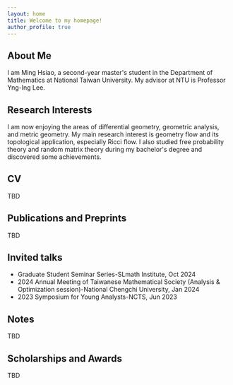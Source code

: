 ```yaml
---
layout: home
title: Welcome to my homepage!
author_profile: true
---
```

## About Me
I am Ming Hsiao, a second-year master's student in the Department of Mathematics at National Taiwan University. My advisor at NTU is Professor Yng-Ing Lee. 
## Research Interests
I am now enjoying the areas of differential geometry, geometric analysis, and metric geometry. My main research interest is geometry flow and its topological application, especially Ricci flow. I also studied free probability theory and random matrix theory during my bachelor's degree and discovered some achievements.
## CV
TBD
## Publications and Preprints
TBD
## Invited talks
- Graduate Student Seminar Series-SLmath Institute, Oct 2024
- 2024 Annual Meeting of Taiwanese Mathematical Society (Analysis & Optimization session)-National Chengchi University, Jan 2024
-	2023 Symposium for Young Analysts-NCTS, Jun 2023
## Notes
TBD
## Scholarships and Awards
TBD
